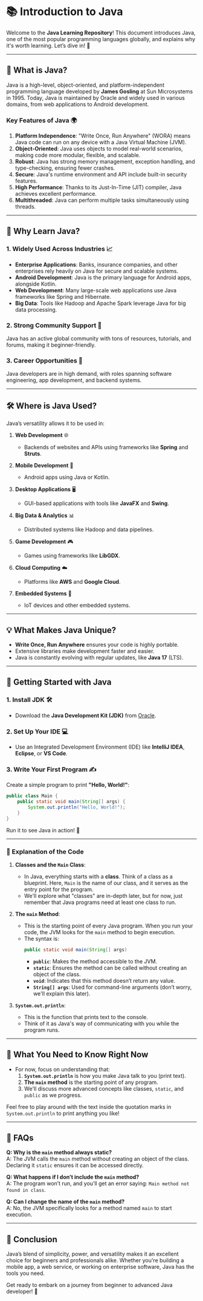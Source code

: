 # 📚 Introduction to Java

Welcome to the **Java Learning Repository**! This document introduces Java, one of the most popular programming languages globally, and explains why it's worth learning. Let’s dive in! 🚀

---

## 🌟 What is Java?
Java is a high-level, object-oriented, and platform-independent programming language developed by **James Gosling** at Sun Microsystems in 1995. Today, Java is maintained by Oracle and widely used in various domains, from web applications to Android development.

### Key Features of Java 🌍
1. **Platform Independence**: "Write Once, Run Anywhere" (WORA) means Java code can run on any device with a Java Virtual Machine (JVM).
2. **Object-Oriented**: Java uses objects to model real-world scenarios, making code more modular, flexible, and scalable.
3. **Robust**: Java has strong memory management, exception handling, and type-checking, ensuring fewer crashes.
4. **Secure**: Java's runtime environment and API include built-in security features.
5. **High Performance**: Thanks to its Just-In-Time (JIT) compiler, Java achieves excellent performance.
6. **Multithreaded**: Java can perform multiple tasks simultaneously using threads.

---

## 🤔 Why Learn Java?

### 1. **Widely Used Across Industries** 📈
- **Enterprise Applications**: Banks, insurance companies, and other enterprises rely heavily on Java for secure and scalable systems.
- **Android Development**: Java is the primary language for Android apps, alongside Kotlin.
- **Web Development**: Many large-scale web applications use Java frameworks like Spring and Hibernate.
- **Big Data**: Tools like Hadoop and Apache Spark leverage Java for big data processing.

### 2. **Strong Community Support** 🤝
Java has an active global community with tons of resources, tutorials, and forums, making it beginner-friendly.

### 3. **Career Opportunities** 💼
Java developers are in high demand, with roles spanning software engineering, app development, and backend systems.

---

## 🛠️ Where is Java Used?
Java’s versatility allows it to be used in:

1. **Web Development** 🌐
   - Backends of websites and APIs using frameworks like **Spring** and **Struts**.

2. **Mobile Development** 📱
   - Android apps using Java or Kotlin.

3. **Desktop Applications** 🖥️
   - GUI-based applications with tools like **JavaFX** and **Swing**.

4. **Big Data & Analytics** 📊
   - Distributed systems like Hadoop and data pipelines.

5. **Game Development** 🎮
   - Games using frameworks like **LibGDX**.

6. **Cloud Computing** ☁️
   - Platforms like **AWS** and **Google Cloud**.

7. **Embedded Systems** 🔧
   - IoT devices and other embedded systems.

---

## 💡 What Makes Java Unique?

- **Write Once, Run Anywhere** ensures your code is highly portable.
- Extensive libraries make development faster and easier.
- Java is constantly evolving with regular updates, like **Java 17** (LTS).

---

## 🌱 Getting Started with Java

### 1. **Install JDK** 🛠️
- Download the **Java Development Kit (JDK)** from [Oracle](https://www.oracle.com/java/technologies/javase-downloads.html).

### 2. **Set Up Your IDE** 💻
- Use an Integrated Development Environment (IDE) like **IntelliJ IDEA**, **Eclipse**, or **VS Code**.

### 3. **Write Your First Program** ✍️
Create a simple program to print **"Hello, World!"**:
```java
public class Main {
    public static void main(String[] args) {
        System.out.println("Hello, World!");
    }
}
```

Run it to see Java in action! 🎉

---

 

### 📘 Explanation of the Code  

1. **Classes and the `Main` Class**:  
   - In Java, everything starts with a **class**. Think of a class as a blueprint. Here, `Main` is the name of our class, and it serves as the entry point for the program.  
   - We'll explore what "classes" are in-depth later, but for now, just remember that Java programs need at least one class to run.  

2. **The `main` Method**:  
   - This is the starting point of every Java program. When you run your code, the JVM looks for the `main` method to begin execution.  
   - The syntax is:  
     ```java
     public static void main(String[] args)
     ```  
     - **`public`**: Makes the method accessible to the JVM.  
     - **`static`**: Ensures the method can be called without creating an object of the class.  
     - **`void`**: Indicates that this method doesn’t return any value.  
     - **`String[] args`**: Used for command-line arguments (don’t worry, we'll explain this later).  

3. **`System.out.println`**:  
   - This is the function that prints text to the console.  
   - Think of it as Java's way of communicating with you while the program runs.  

---

## 💬 What You Need to Know Right Now  

- For now, focus on understanding that:  
  1. **`System.out.println`** is how you make Java talk to you (print text).  
  2. **The `main` method** is the starting point of any program.  
  3. We'll discuss more advanced concepts like classes, `static`, and `public` as we progress.  

Feel free to play around with the text inside the quotation marks in `System.out.println` to print anything you like!  

---


## 📖 FAQs  

**Q: Why is the `main` method always static?**  
A: The JVM calls the `main` method without creating an object of the class. Declaring it `static` ensures it can be accessed directly.  

**Q: What happens if I don’t include the `main` method?**  
A: The program won’t run, and you’ll get an error saying: `Main method not found in class`.  

**Q: Can I change the name of the `main` method?**  
A: No, the JVM specifically looks for a method named `main` to start execution.  

---

 

## 📖 Conclusion
Java’s blend of simplicity, power, and versatility makes it an excellent choice for beginners and professionals alike. Whether you're building a mobile app, a web service, or working on enterprise software, Java has the tools you need.

Get ready to embark on a journey from beginner to advanced Java developer! 🌟




